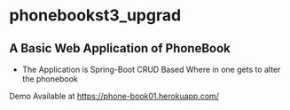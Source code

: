 # phonebookst3_upgrad

 ## A Basic Web Application of PhoneBook
 * The Application is Spring-Boot CRUD Based Where in one gets to alter the phonebook

Demo Available at 
https://phone-book01.herokuapp.com/
